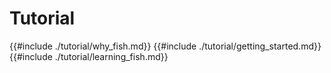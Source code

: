 # Tutorial

{{#include ./tutorial/why_fish.md}}
{{#include ./tutorial/getting_started.md}}
{{#include ./tutorial/learning_fish.md}}
